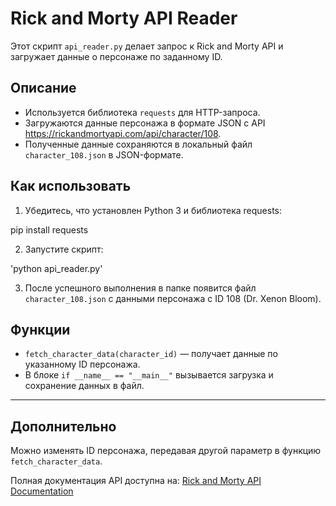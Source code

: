 # Rick and Morty API Reader

Этот скрипт `api_reader.py` делает запрос к Rick and Morty API и загружает данные о персонаже по заданному ID.

## Описание

- Используется библиотека `requests` для HTTP-запроса.
- Загружаются данные персонажа в формате JSON с API https://rickandmortyapi.com/api/character/108.
- Полученные данные сохраняются в локальный файл `character_108.json` в JSON-формате.

## Как использовать

1. Убедитесь, что установлен Python 3 и библиотека requests:

pip install requests


2. Запустите скрипт:

'python api_reader.py'


3. После успешного выполнения в папке появится файл `character_108.json` с данными персонажа с ID 108 (Dr. Xenon Bloom).

## Функции

- `fetch_character_data(character_id)` — получает данные по указанному ID персонажа.
- В блоке `if __name__ == "__main__"` вызывается загрузка и сохранение данных в файл.

---

## Дополнительно

Можно изменять ID персонажа, передавая другой параметр в функцию `fetch_character_data`.

Полная документация API доступна на: [Rick and Morty API Documentation](https://rickandmortyapi.com/documentation/)
